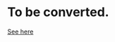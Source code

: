 # To be converted.

[See here](https://docs.google.com/a/mozilla.com/document/d/1dPP6a7rqeZ-dUqtXldFeluhA49bmP-LecHOYc63UPDU/edit)
